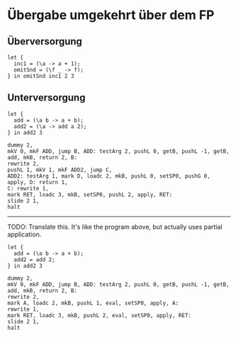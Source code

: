 # Übergabe umgekehrt über dem FP

## Überversorgung

```
let {
  inc1 = (\a -> a + 1);
  omitSnd = (\f _ -> f);
} in omitSnd inc1 2 3
```

## Unterversorgung

```
let {
  add = (\a b -> a + b);
  add2 = (\a -> add a 2);
} in add2 3
```

```
dummy 2,
mkV 0, mkF ADD, jump B, ADD: testArg 2, pushL 0, getB, pushL -1, getB, add, mkB, return 2, B:
rewrite 2,
pushL 1, mkV 1, mkF ADD2, jump C,
ADD2: testArg 1, mark D, loadc 2, mkB, pushL 0, setSP0, pushG 0, apply, D: return 1,
C: rewrite 1,
mark RET, loadc 3, mkB, setSP0, pushL 2, apply, RET:
slide 2 1,
halt
```

----------

TODO: Translate this. It's like the program above, but actually uses partial application.
```
let {
  add = (\a b -> a + b);
  add2 = add 2;
} in add2 3
```

```
dummy 2,
mkV 0, mkF ADD, jump B, ADD: testArg 2, pushL 0, getB, pushL -1, getB, add, mkB, return 2, B:
rewrite 2,
mark A, loadc 2, mkB, pushL 1, eval, setSP0, apply, A:
rewrite 1,
mark RET, loadc 3, mkB, pushL 2, eval, setSP0, apply, RET:
slide 2 1,
halt
```
